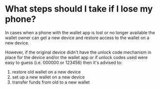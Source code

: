 # What steps should I take if I lose my phone?

In cases when a phone with the wallet app is lost or no longer available the wallet owner can get a new device and restore access to the wallet on a new device.

However, if the original device didn't have the unlock code mechanism in place for the device and/or the wallet app or if unlock codes used were easy to guess (i.e. 000000 or 123456) then it's advised to:

1. restore old wallet on a new device
2. set up a new wallet on a new device
3. transfer funds from old to a new wallet

